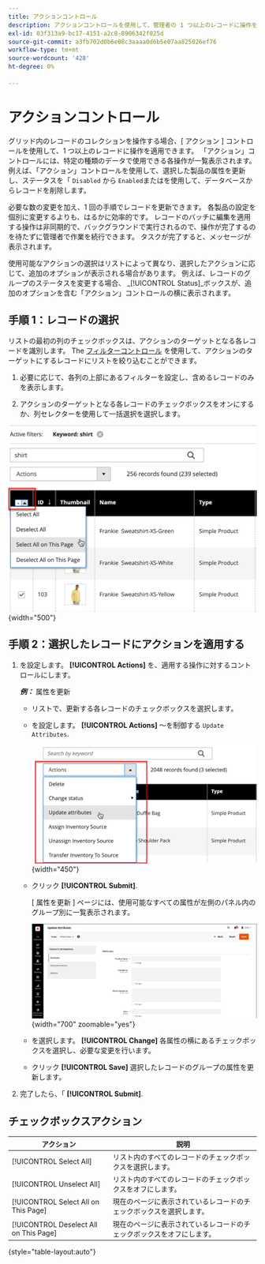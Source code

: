 ```yaml
---
title: アクションコントロール
description: アクションコントロールを使用して、管理者の 1 つ以上のレコードに操作を適用する方法について説明します。
exl-id: 03f313a9-bc17-4151-a2c8-8906342f025d
source-git-commit: a3fb702d0b6e08c3aaaa0d6b5e07aa825026ef76
workflow-type: tm+mt
source-wordcount: '428'
ht-degree: 0%

---
```


# アクションコントロール

グリッド内のレコードのコレクションを操作する場合、[ アクション ] コントロールを使用して、1 つ以上のレコードに操作を適用できます。 「アクション」コントロールには、特定の種類のデータで使用できる各操作が一覧表示されます。 例えば、「アクション」コントロールを使用して、選択した製品の属性を更新し、ステータスを「 `Disabled` から `Enabled`またはを使用して、データベースからレコードを削除します。

必要な数の変更を加え、1 回の手順でレコードを更新できます。 各製品の設定を個別に変更するよりも、はるかに効率的です。 レコードのバッチに編集を適用する操作は非同期的で、バックグラウンドで実行されるので、操作が完了するのを待たずに管理者で作業を続行できます。 タスクが完了すると、メッセージが表示されます。

使用可能なアクションの選択はリストによって異なり、選択したアクションに応じて、追加のオプションが表示される場合があります。 例えば、レコードのグループのステータスを変更する場合、 _[!UICONTROL Status]_ボックスが、追加のオプションを含む「アクション」コントロールの横に表示されます。

## 手順 1：レコードの選択

リストの最初の列のチェックボックスは、アクションのターゲットとなる各レコードを識別します。 The [フィルターコントロール](admin-grid-controls.md) を使用して、アクションのターゲットにするレコードにリストを絞り込むことができます。

1. 必要に応じて、各列の上部にあるフィルターを設定し、含めるレコードのみを表示します。

1. アクションのターゲットとなる各レコードのチェックボックスをオンにするか、列セレクターを使用して一括選択を選択します。

![ページ上のすべてまたはすべてを選択または選択解除](./assets/action-change-selection.png){width="500"}

## 手順 2：選択したレコードにアクションを適用する

1. を設定します。 **[!UICONTROL Actions]** を、適用する操作に対するコントロールにします。

   **_例：_** 属性を更新

   - リストで、更新する各レコードのチェックボックスを選択します。

   - を設定します。 **[!UICONTROL Actions]** ～を制御する `Update Attributes`.

     ![「属性を更新」アクションを選択します。](./assets/action-select.png){width="450"}

   - クリック **[!UICONTROL Submit]**.

     [ 属性を更新 ] ページには、使用可能なすべての属性が左側のパネル内のグループ別に一覧表示されます。

     ![「属性を更新」ページ](./assets/action-update-attributes.png){width="700" zoomable="yes"}

   - を選択します。 **[!UICONTROL Change]** 各属性の横にあるチェックボックスを選択し、必要な変更を行います。

   - クリック **[!UICONTROL Save]** 選択したレコードのグループの属性を更新します。

1. 完了したら、「 **[!UICONTROL Submit]**.

## チェックボックスアクション

| アクション | 説明 |
|--- |--- |
| [!UICONTROL Select All] | リスト内のすべてのレコードのチェックボックスを選択します。 |
| [!UICONTROL Unselect All] | リスト内のすべてのレコードのチェックボックスをオフにします。 |
| [!UICONTROL Select All on This Page] | 現在のページに表示されているレコードのチェックボックスを選択します。 |
| [!UICONTROL Deselect All on This Page] | 現在のページに表示されているレコードのチェックボックスをオフにします。 |

{style="table-layout:auto"}
